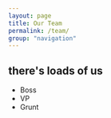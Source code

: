 ```yaml
---
layout: page
title: Our Team
permalink: /team/
group: "navigation"
---
```


## there's loads of us

* Boss
* VP
* Grunt